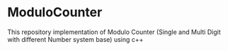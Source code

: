 # ModuloCounter
This repository implementation of Modulo Counter (Single and Multi Digit with different Number system base) using c++
